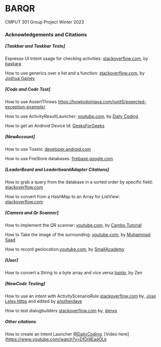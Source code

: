 # BARQR
CMPUT 301 Group Project Winter 2023 

### Acknowledgements and Citations

##### [Taskbar and Taskbar Tests]
Espresso UI Intent usage for checking activities: [stackoverflow.com](https://stackoverflow.com/a/35861079), by [baskara](https://stackoverflow.com/users/3811419/baskara)

How to use generics over a list and a function: [stackoverflow.com](https://stackoverflow.com/a/55824729), by [Joshua Gainey](https://stackoverflow.com/users/11390398/joshua-gainey)

##### [Code and Code Test]
How to use AssertThrows https://howtodoinjava.com/junit5/expected-exception-example/

How to use ActivityResultLauncher: [youtube.com](https://www.youtube.com/watch?v=DfDj9EadOLk), by [Daily Coding](https://www.youtube.com/@DailyCoding)

How to get an Android Device Id: [GeeksForGeeks](https://www.geeksforgeeks.org/how-to-fetch-device-id-in-android-programmatically/amp/)

##### [NewAccount]
How to use Toasts: [developer.android.com](https://developer.android.com/guide/topics/ui/notifiers/toasts#java) 

How to use FireStore databases: [firebase.google.com](https://firebase.google.com/docs/firestore/query-data/get-data)

##### [LeaderBoard and LeaderboardAdapter Citations]
How to grab a query from the database in a sorted order by specific field: [stackoverflow.com](https://stackoverflow.com/questions/57041298/android-studio-firestore-get-name-of-user-with-highest-points)

How to convert from a HashMap to an Array for ListView: [stackoverflow.com](https://stackoverflow.com/questions/19466757/hashmap-to-listview)

##### [Camera and Qr Scanner]
How to implement the QR scanner: [youtube.com](https://www.youtube.com/watch?v=jtT60yFPelI&t=18s), by [Cambo Tutorial](https://www.youtube.com/@CamboTutorial)

How to Take the image of the surrounding: [youtube.com](https://www.youtube.com/watch?v=JMdHMMEO8ZQ&t=400s), by [Muhammad Saad](https://www.youtube.com/@Muhammad_SaadAhmed)

How to record geolocation:[youtube.com](https://www.youtube.com/watch?v=pNeuuImirHY), by [SmallAcademy](https://www.youtube.com/smallacademy)
##### [User]
How to convert a String to a byte array and vice versa [toptip](https://www.toptip.ca/2019/04/java-convert-byte-array-to-string-then.html), by Zen

##### [NewCode Testing] 
How to use an intent with ActivityScenarioRule [stackoverflow.com](https://stackoverflow.com/questions/54179560/how-to-putextra-data-using-newest-activityscenariorule-activityscenarioespress) by, [Jose Leles https](//stackoverflow.com/users/11301807/jose-leles) and edited by [anotherdave](https://stackoverflow.com/users/1474421/anotherdave)

How to test dialogbuilders [stackoverflow.com](https://stackoverflow.com/questions/21045509/check-if-a-dialog-is-displayed-with-espresso) by, [denys](https://stackoverflow.com/users/2980933/denys)

##### Other citations
How to create an Intent Launcher [@DailyCoding](https://www.youtube.com/@DailyCoding), [Video here](https://www.youtube.com/watch?v=DfDj9EadOLk
